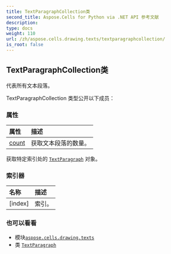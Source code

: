 ```yaml
---
title: TextParagraphCollection类
second_title: Aspose.Cells for Python via .NET API 参考文献
description:
type: docs
weight: 110
url: /zh/aspose.cells.drawing.texts/textparagraphcollection/
is_root: false
---
```

## TextParagraphCollection类
代表所有文本段落。



TextParagraphCollection 类型公开以下成员：

### 属性
|属性|描述|
| :- | :- |
| [count](/cells/python-net/zh/aspose.cells.drawing.texts/textparagraphcollection/count) |获取文本段落的数量。|



获取特定索引处的 [`TextParagraph`](/cells/python-net/zh/aspose.cells.drawing.texts/textparagraph) 对象。
### 索引器
|名称|描述|
| :- | :- |
| [index] |索引。|



### 也可以看看
* 模块[`aspose.cells.drawing.texts`](..)
* 类 [`TextParagraph`](/cells/python-net/zh/aspose.cells.drawing.texts/textparagraph)
